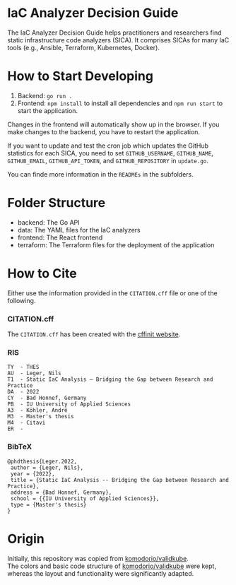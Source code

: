# IaC Analyzer Decision Guide
The IaC Analyzer Decision Guide helps practitioners and researchers find static infrastructure code analyzers (SICA). It comprises SICAs for many IaC tools (e.g., Ansible, Terraform, Kubernetes, Docker).

# How to Start Developing
1. Backend: `go run .`
2. Frontend: `npm install` to install all dependencies and  `npm run start` to start the application.

Changes in the frontend will automatically show up in the browser. If you make changes to the backend, you have to restart the application. <br>

If you want to update and test the cron job which updates the GitHub statistics for each SICA, you need to set `GITHUB_USERNAME`, `GITHUB_NAME`, `GITHUB_EMAIL`, `GITHUB_API_TOKEN`, and `GITHUB_REPOSITORY` in `update.go`.

You can finde more information in the `READMEs` in the subfolders.
# Folder Structure
- backend: The Go API
- data: The YAML files for the IaC analyzers
- frontend: The React frontend
- terraform: The Terraform files for the deployment of the application
# How to Cite
Either use the information provided in the `CITATION.cff` file or one of the following. <br>
### CITATION.cff
The `CITATION.cff` has been created with the [cffinit website](https://citation-file-format.github.io/cff-initializer-javascript/#/). <br>
### RIS
```
TY  - THES
AU  - Leger, Nils
T1  - Static IaC Analysis – Bridging the Gap between Research and Practice
DA  - 2022
CY  - Bad Honnef, Germany
PB  - IU University of Applied Sciences
A3  - Köhler, André
M3  - Master's thesis
M4  - Citavi
ER  -
```
### BibTeX
```
@phdthesis{Leger.2022,
 author = {Leger, Nils},
 year = {2022},
 title = {Static IaC Analysis -- Bridging the Gap between Research and Practice},
 address = {Bad Honnef, Germany},
 school = {{IU University of Applied Sciences}},
 type = {Master's thesis}
}
```

# Origin
Initially, this repository was copied from [komodorio/validkube](https://github.com/komodorio/validkube). <br>
The colors and basic code structure of [komodorio/validkube](https://github.com/komodorio/validkube) were kept, whereas the layout and functionality were significantly adapted.